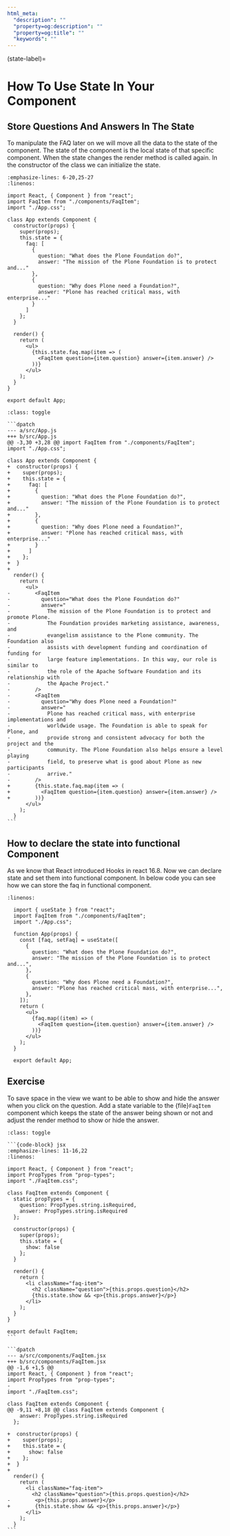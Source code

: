 ```yaml
---
html_meta:
  "description": ""
  "property=og:description": ""
  "property=og:title": ""
  "keywords": ""
---
```


(state-label)=

# How To Use State In Your Component

## Store Questions And Answers In The State

To manipulate the FAQ later on we will move all the data to the state of the component.
The state of the component is the local state of that specific component.
When the state changes the render method is called again.
In the constructor of the class we can initialize the state.

```{code-block} jsx
:emphasize-lines: 6-20,25-27
:linenos:

import React, { Component } from "react";
import FaqItem from "./components/FaqItem";
import "./App.css";

class App extends Component {
  constructor(props) {
    super(props);
    this.state = {
      faq: [
        {
          question: "What does the Plone Foundation do?",
          answer: "The mission of the Plone Foundation is to protect and..."
        },
        {
          question: "Why does Plone need a Foundation?",
          answer: "Plone has reached critical mass, with enterprise..."
        }
      ]
    };
  }

  render() {
    return (
      <ul>
        {this.state.faq.map(item => (
          <FaqItem question={item.question} answer={item.answer} />
        ))}
      </ul>
    );
  }
}

export default App;
```

````{admonition} Differences
:class: toggle

```dpatch
--- a/src/App.js
+++ b/src/App.js
@@ -3,30 +3,28 @@ import FaqItem from "./components/FaqItem";
import "./App.css";

class App extends Component {
+  constructor(props) {
+    super(props);
+    this.state = {
+      faq: [
+        {
+          question: "What does the Plone Foundation do?",
+          answer: "The mission of the Plone Foundation is to protect and..."
+        },
+        {
+          question: "Why does Plone need a Foundation?",
+          answer: "Plone has reached critical mass, with enterprise..."
+        }
+      ]
+    };
+  }
+
  render() {
    return (
      <ul>
-        <FaqItem
-          question="What does the Plone Foundation do?"
-          answer="
-            The mission of the Plone Foundation is to protect and promote Plone.
-            The Foundation provides marketing assistance, awareness, and
-            evangelism assistance to the Plone community. The Foundation also
-            assists with development funding and coordination of funding for
-            large feature implementations. In this way, our role is similar to
-            the role of the Apache Software Foundation and its relationship with
-            the Apache Project."
-        />
-        <FaqItem
-          question="Why does Plone need a Foundation?"
-          answer="
-            Plone has reached critical mass, with enterprise implementations and
-            worldwide usage. The Foundation is able to speak for Plone, and
-            provide strong and consistent advocacy for both the project and the
-            community. The Plone Foundation also helps ensure a level playing
-            field, to preserve what is good about Plone as new participants
-            arrive."
-        />
+        {this.state.faq.map(item => (
+          <FaqItem question={item.question} answer={item.answer} />
+        ))}
      </ul>
    );
  }
```
````

## How to declare the state into functional Component

As we know that React introduced Hooks in react 16.8. Now we can declare state and set them
into functional component. In below code you can see how we can store the faq in functional
component.

```{code-block} jsx
:linenos:

  import { useState } from "react";
  import FaqItem from "./components/FaqItem";
  import "./App.css";

  function App(props) {
    const [faq, setFaq] = useState([
      {
        question: "What does the Plone Foundation do?",
        answer: "The mission of the Plone Foundation is to protect and...",
      },
      {
        question: "Why does Plone need a Foundation?",
        answer: "Plone has reached critical mass, with enterprise...",
      },
    ]);
    return (
      <ul>
        {faq.map((item) => (
          <FaqItem question={item.question} answer={item.answer} />
        ))}
      </ul>
    );
  }

  export default App;
```

## Exercise

To save space in the view we want to be able to show and hide the answer when you click on the question.
Add a state variable to the {file}`FaqItem` component which keeps the state of the answer being shown or not
and adjust the render method to show or hide the answer.

````{admonition} Solution
:class: toggle

```{code-block} jsx
:emphasize-lines: 11-16,22
:linenos:

import React, { Component } from "react";
import PropTypes from "prop-types";
import "./FaqItem.css";

class FaqItem extends Component {
  static propTypes = {
    question: PropTypes.string.isRequired,
    answer: PropTypes.string.isRequired
  };

  constructor(props) {
    super(props);
    this.state = {
      show: false
    };
  }

  render() {
    return (
      <li className="faq-item">
        <h2 className="question">{this.props.question}</h2>
        {this.state.show && <p>{this.props.answer}</p>}
      </li>
    );
  }
}

export default FaqItem;
```

```dpatch
--- a/src/components/FaqItem.jsx
+++ b/src/components/FaqItem.jsx
@@ -1,6 +1,5 @@
import React, { Component } from "react";
import PropTypes from "prop-types";
-
import "./FaqItem.css";

class FaqItem extends Component {
@@ -9,11 +8,18 @@ class FaqItem extends Component {
    answer: PropTypes.string.isRequired
  };

+  constructor(props) {
+    super(props);
+    this.state = {
+      show: false
+    };
+  }
+
  render() {
    return (
      <li className="faq-item">
        <h2 className="question">{this.props.question}</h2>
-        <p>{this.props.answer}</p>
+        {this.state.show && <p>{this.props.answer}</p>}
      </li>
    );
  }
```
````
